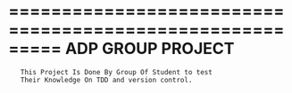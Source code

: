 =========================================================
                   ADP GROUP PROJECT
=========================================================

       This Project Is Done By Group Of Student to test
       Their Knowledge On TDD and version control.
